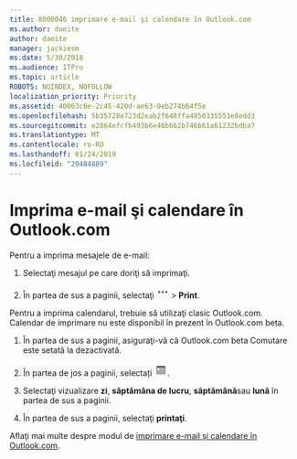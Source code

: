 ```yaml
---
title: 8000046 imprimare e-mail şi calendare în Outlook.com
ms.author: daeite
author: daeite
manager: jackiesm
ms.date: 5/30/2018
ms.audience: ITPro
ms.topic: article
ROBOTS: NOINDEX, NOFOLLOW
localization_priority: Priority
ms.assetid: 40063c6e-2c45-420d-ae63-9eb274b64f5e
ms.openlocfilehash: 5b35728e723d2eab2f648ffa4850335551e8edd3
ms.sourcegitcommit: e2864efcfb493b6e46b662b746661a61232bdba7
ms.translationtype: MT
ms.contentlocale: ro-RO
ms.lasthandoff: 01/24/2019
ms.locfileid: "29484889"
---
```

# <a name="print-email-and-calendars-in-outlookcom"></a>Imprima e-mail şi calendare în Outlook.com

Pentru a imprima mesajele de e-mail:
  
1. Selectaţi mesajul pe care doriţi să imprimaţi.
    
2. În partea de sus a paginii, selectaţi ![mai multe acţiuni](media/64993e8a-4a62-43b1-aa05-90f5ad4cba54.png) \> **Print**. 
    
Pentru a imprima calendarul, trebuie să utilizaţi clasic Outlook.com. Calendar de imprimare nu este disponibil în prezent în Outlook.com beta.
  
1. În partea de sus a paginii, asiguraţi-vă că Outlook.com beta Comutare este setată la dezactivată.
    
2. În partea de jos a paginii, selectați   ![Calendar](media/9e1a821a-c32e-4851-a866-342a39ffdca0.png).
    
3. Selectaţi vizualizare **zi**, **săptămâna de lucru**, **săptămână**sau **lună** în partea de sus a paginii. 
    
4. În partea de sus a paginii, selectaţi **printaţi**. 
    
Aflaţi mai multe despre modul de [imprimare e-mail şi calendare în Outlook.com](https://go.microsoft.com/fwlink/p/?linkid=2001208&amp;clcid=0x409).
  

